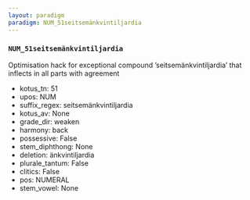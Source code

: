 ```yaml
---
layout: paradigm
paradigm: NUM_51seitsemänkvintiljardia
---
```

### ` NUM_51seitsemänkvintiljardia `

Optimisation hack for exceptional compound ’seitsemänkvintiljardia’ that inflects in all parts with agreement
* kotus_tn: 51
* upos: NUM
* suffix_regex: seitsemänkvintiljardia
* kotus_av: None
* grade_dir: weaken
* harmony: back
* possessive: False
* stem_diphthong: None
* deletion: änkvintiljardia
* plurale_tantum: False
* clitics: False
* pos: NUMERAL
* stem_vowel: None
